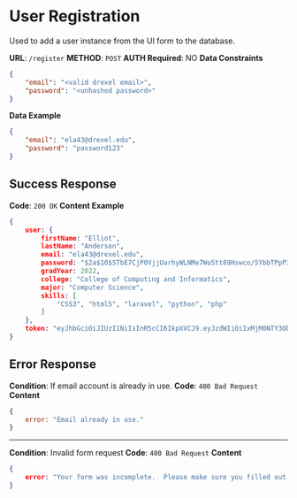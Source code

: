 # User Registration
Used to add a user instance from the UI form to the database.

**URL**: `/register`
**METHOD**: `POST`
**AUTH Required**: NO
**Data Constraints** <br>
```json
{
    "email": "<valid drexel email>",
    "password": "<unhashed password>"
}
```
**Data Example** <br>
```json
{
    "email": "ela43@drexel.edu",
    "password": "password123"
}
```
## Success Response
**Code**: `200 OK`
**Content Example**
```json
{
	user: {
	    firstName: "Elliot",
	    lastName: "Anderson",
	    email: "ela43@drexel.edu",
	    password: "$2a$10$STbE7CjP0VjjUarhyWLNMe7WoStt89Hswco/5YbbTPpP3YHHqbU82",
	    gradYear: 2022,
	    college: "College of Computing and Informatics",
	    major: "Computer Science",
	    skills: [
		    "CSS3", "html5", "laravel", "python", "php"
		]
	},
	token: "eyJhbGciOiJIUzI1NiIsInR5cCI6IkpXVCJ9.eyJzdWIiOiIxMjM0NTY3ODkwIiwibmFtZSI6IkVsbGlvdCBBbmRlcnNvbiIsImlhdCI6MTUxNjIzOTAyMn0.amILOIOhMyzvuy_Jr8y4IwQ_z2vYvEYm1lyWKmYpvfw"
}
```
## Error Response
**Condition**: If email account is already in use.
**Code**: `400 Bad Request`
**Content**
```javascript
{
	error: "Email already in use."
}
``` 
***
**Condition**: Invalid form request
**Code**: `400 Bad Request`
**Content**
```json
{
    error: "Your form was incomplete.  Please make sure you filled out all required sections"
}
```

<!--stackedit_data:
eyJoaXN0b3J5IjpbLTE4MDk2MDQ1MjVdfQ==
-->